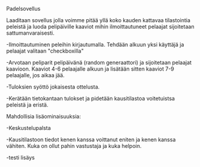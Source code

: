 Padelsovellus

Laaditaan sovellus jolla voimme pitää yllä koko kauden kattavaa tilastointia peleistä ja luoda pelipäiville kaaviot mihin ilmoittautuneet pelaajat sijoitetaan sattumanvaraisesti.

-Ilmoittautuminen peleihin kirjautumalla. Tehdään alkuun yksi käyttäjä ja pelaajat valitaan "checkboxilla"

-Arvotaan peliparit pelipäivänä (random generaattori) ja sijoitetaan pelaajat kaavioon. Kaaviot 4-6 pelaajalle alkuun ja lisätään sitten kaaviot 7-9 pelaajalle, jos aikaa jää.

-Tuloksien syöttö jokaisesta ottelusta.

-Kerätään tietokantaan tulokset ja pidetään kausitilastoa voitetuistsa peleistä ja eristä.

Mahdollisia lisäominaisuuksia:

-Keskustelupalsta

-Kausitilastoon tiedot kenen kanssa voittanut eniten ja kenen kanssa vähiten. Kuka on ollut pahin vastustaja ja kuka helpoin.

-testi lisäys

